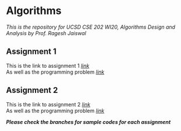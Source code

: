 # Algorithms
*This is the repository for UCSD CSE 202 WI20, Algorithms Design and Analysis by Prof. Ragesh Jaiswal*

## Assignment 1
This is the link to assignment 1 *[link](https://cseweb.ucsd.edu/~rajaiswal/Winter2020/cse202/Homework/hw-01.pdf)*  
As well as the programming problem *[link](https://cseweb.ucsd.edu/~rajaiswal/Winter2020/cse202/Homework/prog-01.pdf)*  

## Assignment 2
This is the link to assignment 2 *[link](https://cseweb.ucsd.edu/~rajaiswal/Winter2020/cse202/Homework/hw-02.pdf)*  
As well as the programming problem *[link](https://cseweb.ucsd.edu/~rajaiswal/Winter2020/cse202/Homework/prog-02.pdf)*  
  
  
  
  
  
***Please check the branches for sample codes for each assignment***
